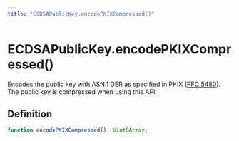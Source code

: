 ```yaml
---
title: "ECDSAPublicKey.encodePKIXCompressed()"
---
```


# ECDSAPublicKey.encodePKIXCompressed()

Encodes the public key with ASN.1 DER as specified in PKIX ([RFC 5480](https://datatracker.ietf.org/doc/html/rfc5480)). The public key is compressed when using this API.

## Definition

```ts
function encodePKIXCompressed(): Uint8Array;
```
